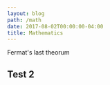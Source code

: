 ```yaml
---
layout: blog
path: /math
date: 2017-08-02T00:00:00-04:00
title: Mathematics
---
```

Fermat's last theorum

## Test 2



